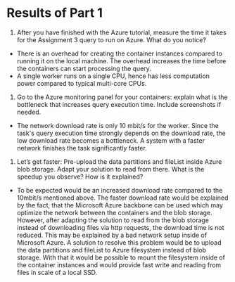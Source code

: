 # Results of Part 1

1. After you have finished with the Azure tutorial, measure the time it takes for the Assignment 3 query to run on Azure. What do you notice?
- There is an overhead for creating the container instances compared to running it on the local machine. The overhead increases the time before the containers can start processing the query.
- A single worker runs on a single CPU, hence has less computation power compared to typical multi-core CPUs.


1. Go to the Azure monitoring panel for your containers: explain what is the bottleneck that increases query execution time. Include screenshots if needed.
- The network download rate is only 10 mbit/s for the worker. Since the task's query execution time strongly depends on the download rate, the low download rate becomes a bottleneck. A system with a faster network finishes the task significantly faster.


1. Let’s get faster: Pre-upload the data partitions and fileList inside Azure blob storage. Adapt your solution to read from there. What is the speedup you observe? How is it explained? 
- To be expected would be an increased download rate compared to the 10mbit/s mentioned above. The faster download rate would be explained by the fact, that the Microsoft Azure backbone can be used which may optimize the network between the containers and the blob storage. However, after adapting the solution to read from the blob storage instead of downloading files via http requests, the download time is not reduced. This may be explained by a bad network setup inside of Microsoft Azure. A solution to resolve this problem would be to upload the data partitions and fileList to Azure filesystem instead of blob storage. With that it would be possible to mount the filesystem inside of the container instances and would provide fast write and reading from files in scale of a local SSD.